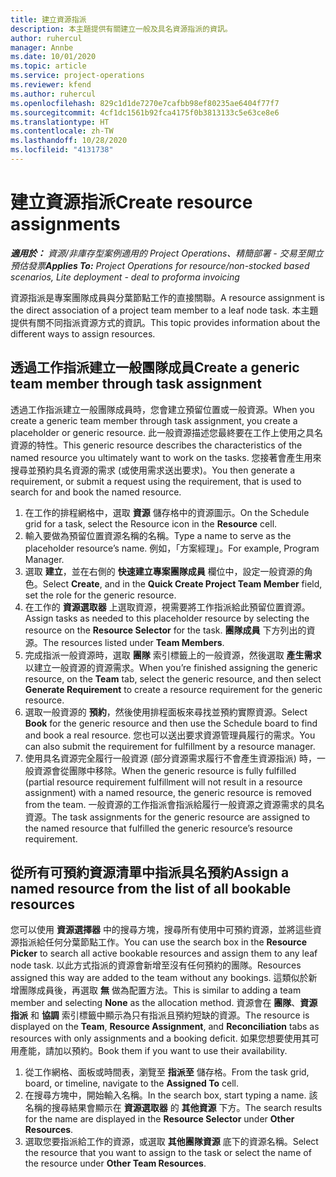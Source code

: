 ```yaml
---
title: 建立資源指派
description: 本主題提供有關建立一般及具名資源指派的資訊。
author: ruhercul
manager: Annbe
ms.date: 10/01/2020
ms.topic: article
ms.service: project-operations
ms.reviewer: kfend
ms.author: ruhercul
ms.openlocfilehash: 829c1d1de7270e7cafbb98ef80235ae6404f77f7
ms.sourcegitcommit: 4cf1dc1561b92fca4175f0b3813133c5e63ce8e6
ms.translationtype: HT
ms.contentlocale: zh-TW
ms.lasthandoff: 10/28/2020
ms.locfileid: "4131738"
---
```

# <a name="create-resource-assignments"></a><span data-ttu-id="2350a-103">建立資源指派</span><span class="sxs-lookup"><span data-stu-id="2350a-103">Create resource assignments</span></span>

<span data-ttu-id="2350a-104">_**適用於：** 資源/非庫存型案例適用的 Project Operations、精簡部署 - 交易至開立預估發票_</span><span class="sxs-lookup"><span data-stu-id="2350a-104">_**Applies To:** Project Operations for resource/non-stocked based scenarios, Lite deployment - deal to proforma invoicing_</span></span>


<span data-ttu-id="2350a-105">資源指派是專案團隊成員與分葉節點工作的直接關聯。</span><span class="sxs-lookup"><span data-stu-id="2350a-105">A resource assignment is the direct association of a project team member to a leaf node task.</span></span> <span data-ttu-id="2350a-106">本主題提供有關不同指派資源方式的資訊。</span><span class="sxs-lookup"><span data-stu-id="2350a-106">This topic provides information about the different ways to assign resources.</span></span>

## <a name="create-a-generic-team-member-through-task-assignment"></a><span data-ttu-id="2350a-107">透過工作指派建立一般團隊成員</span><span class="sxs-lookup"><span data-stu-id="2350a-107">Create a generic team member through task assignment</span></span>


<span data-ttu-id="2350a-108">透過工作指派建立一般團隊成員時，您會建立預留位置或一般資源。</span><span class="sxs-lookup"><span data-stu-id="2350a-108">When you create a generic team member through task assignment, you create a placeholder or generic resource.</span></span> <span data-ttu-id="2350a-109">此一般資源描述您最終要在工作上使用之具名資源的特性。</span><span class="sxs-lookup"><span data-stu-id="2350a-109">This generic resource describes the characteristics of the named resource you ultimately want to work on the tasks.</span></span> <span data-ttu-id="2350a-110">您接著會產生用來搜尋並預約具名資源的需求 (或使用需求送出要求)。</span><span class="sxs-lookup"><span data-stu-id="2350a-110">You then generate a requirement, or submit a request using the requirement, that is used to search for and book the named resource.</span></span>

1. <span data-ttu-id="2350a-111">在工作的排程網格中，選取 **資源** 儲存格中的資源圖示。</span><span class="sxs-lookup"><span data-stu-id="2350a-111">On the Schedule grid for a task, select the Resource icon in the **Resource** cell.</span></span>
2. <span data-ttu-id="2350a-112">輸入要做為預留位置資源名稱的名稱。</span><span class="sxs-lookup"><span data-stu-id="2350a-112">Type a name to serve as the placeholder resource’s name.</span></span> <span data-ttu-id="2350a-113">例如，「方案經理」。</span><span class="sxs-lookup"><span data-stu-id="2350a-113">For example, Program Manager.</span></span>
3. <span data-ttu-id="2350a-114">選取 **建立**，並在右側的 **快速建立專案團隊成員** 欄位中，設定一般資源的角色。</span><span class="sxs-lookup"><span data-stu-id="2350a-114">Select **Create**, and in the **Quick Create Project Team Member** field, set the role for the generic resource.</span></span>
4. <span data-ttu-id="2350a-115">在工作的 **資源選取器** 上選取資源，視需要將工作指派給此預留位置資源。</span><span class="sxs-lookup"><span data-stu-id="2350a-115">Assign tasks as needed to this placeholder resource by selecting the resource on the **Resource Selector** for the task.</span></span> <span data-ttu-id="2350a-116">**團隊成員** 下方列出的資源。</span><span class="sxs-lookup"><span data-stu-id="2350a-116">The resources listed under **Team Members**.</span></span>
5. <span data-ttu-id="2350a-117">完成指派一般資源時，選取 **團隊** 索引標籤上的一般資源，然後選取 **產生需求** 以建立一般資源的資源需求。</span><span class="sxs-lookup"><span data-stu-id="2350a-117">When you’re finished assigning the generic resource, on the **Team** tab, select the generic resource, and then select **Generate Requirement** to create a resource requirement for the generic resource.</span></span>
6. <span data-ttu-id="2350a-118">選取一般資源的 **預約**，然後使用排程面板來尋找並預約實際資源。</span><span class="sxs-lookup"><span data-stu-id="2350a-118">Select **Book** for the generic resource and then use the Schedule board to find and book a real resource.</span></span> <span data-ttu-id="2350a-119">您也可以送出要求資源管理員履行的需求。</span><span class="sxs-lookup"><span data-stu-id="2350a-119">You can also submit the requirement for fulfillment by a resource manager.</span></span>
7. <span data-ttu-id="2350a-120">使用具名資源完全履行一般資源 (部分資源需求履行不會產生資源指派) 時，一般資源會從團隊中移除。</span><span class="sxs-lookup"><span data-stu-id="2350a-120">When the generic resource is fully fulfilled (partial resource requirement fulfillment will not result in a resource assignment) with a named resource, the generic resource is removed from the team.</span></span> <span data-ttu-id="2350a-121">一般資源的工作指派會指派給履行一般資源之資源需求的具名資源。</span><span class="sxs-lookup"><span data-stu-id="2350a-121">The task assignments for the generic resource are assigned to the named resource that fulfilled the generic resource’s resource requirement.</span></span>

## <a name="assign-a-named-resource-from-the-list-of-all-bookable-resources"></a><span data-ttu-id="2350a-122">從所有可預約資源清單中指派具名預約</span><span class="sxs-lookup"><span data-stu-id="2350a-122">Assign a named resource from the list of all bookable resources</span></span>

<span data-ttu-id="2350a-123">您可以使用 **資源選擇器** 中的搜尋方塊，搜尋所有使用中可預約資源，並將這些資源指派給任何分葉節點工作。</span><span class="sxs-lookup"><span data-stu-id="2350a-123">You can use the search box in the **Resource Picker** to search all active bookable resources and assign them to any leaf node task.</span></span> <span data-ttu-id="2350a-124">以此方式指派的資源會新增至沒有任何預約的團隊。</span><span class="sxs-lookup"><span data-stu-id="2350a-124">Resources assigned this way are added to the team without any bookings.</span></span> <span data-ttu-id="2350a-125">這類似於新增團隊成員後，再選取 **無** 做為配置方法。</span><span class="sxs-lookup"><span data-stu-id="2350a-125">This is similar to adding a team member and selecting **None** as the allocation method.</span></span> <span data-ttu-id="2350a-126">資源會在 **團隊**、**資源指派** 和 **協調** 索引標籤中顯示為只有指派且預約短缺的資源。</span><span class="sxs-lookup"><span data-stu-id="2350a-126">The resource is displayed on the **Team**, **Resource Assignment**, and **Reconciliation** tabs as resources with only assignments and a booking deficit.</span></span> <span data-ttu-id="2350a-127">如果您想要使用其可用產能，請加以預約。</span><span class="sxs-lookup"><span data-stu-id="2350a-127">Book them if you want to use their availability.</span></span>

1. <span data-ttu-id="2350a-128">從工作網格、面板或時間表，瀏覽至 **指派至** 儲存格。</span><span class="sxs-lookup"><span data-stu-id="2350a-128">From the task grid, board, or timeline, navigate to the **Assigned To** cell.</span></span>
2. <span data-ttu-id="2350a-129">在搜尋方塊中，開始輸入名稱。</span><span class="sxs-lookup"><span data-stu-id="2350a-129">In the search box, start typing a name.</span></span> <span data-ttu-id="2350a-130">該名稱的搜尋結果會顯示在 **資源選取器** 的 **其他資源** 下方。</span><span class="sxs-lookup"><span data-stu-id="2350a-130">The search results for the name are displayed in the **Resource Selector** under **Other Resources**.</span></span>
3. <span data-ttu-id="2350a-131">選取您要指派給工作的資源，或選取 **其他團隊資源** 底下的資源名稱。</span><span class="sxs-lookup"><span data-stu-id="2350a-131">Select the resource that you want to assign to the task or select the name of the resource under **Other Team Resources**.</span></span>
